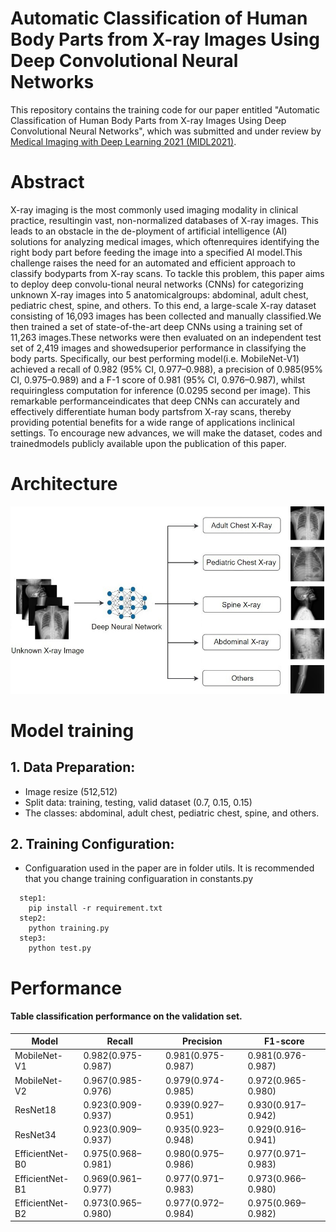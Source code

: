 # Automatic Classification of Human Body Parts from X-ray Images Using Deep Convolutional Neural Networks


This repository contains the training code for our paper entitled "Automatic Classification of Human Body Parts from X-ray Images Using Deep Convolutional Neural Networks", which was submitted and under review by [Medical Imaging with Deep Learning 2021 (MIDL2021)](https://2021.midl.io/).

# Abstract  
X-ray imaging is the most commonly used imaging modality in clinical practice, resultingin vast,  non-normalized databases of X-ray images.  This leads to an obstacle in the de-ployment of artificial intelligence (AI) solutions for analyzing medical images, which oftenrequires identifying the right body part before feeding the image into a specified AI model.This  challenge  raises  the  need  for  an  automated  and  efficient  approach  to  classify  bodyparts from X-ray scans.  To tackle this problem, this paper aims to deploy deep convolu-tional neural networks (CNNs) for categorizing unknown X-ray images into 5 anatomicalgroups:  abdominal, adult chest, pediatric chest, spine, and others.  To this end, a large-scale X-ray dataset consisting of 16,093 images has been collected and manually classified.We then trained a set of state-of-the-art deep CNNs using a training set of 11,263 images.These networks were then evaluated on an independent test set of 2,419 images and showedsuperior performance in classifying the body parts.  Specifically, our best performing model(i.e.  MobileNet-V1) achieved a recall of 0.982 (95% CI, 0.977–0.988), a precision of 0.985(95%  CI,  0.975–0.989)  and  a  F-1  score  of  0.981  (95%  CI,  0.976–0.987),  whilst  requiringless computation for inference (0.0295 second per image).  This remarkable performanceindicates that deep CNNs can accurately and effectively differentiate human body partsfrom X-ray scans, thereby providing potential benefits for a wide range of applications inclinical settings.  To encourage new advances, we will make the dataset, codes and trainedmodels publicly available upon the publication of this paper.  

# Architecture  
![title](images/Pipeline.jpg)  

# Model training  
## 1. Data Preparation:  
- Image resize (512,512)  
- Split data: training, testing, valid dataset (0.7, 0.15, 0.15)  
- The classes: abdominal, adult chest, pediatric chest, spine, and others.  

## 2. Training Configuration:  
- Configuaration used in the paper are in folder utils. It is recommended that you change training configuaration in constants.py  
```
  step1: 
    pip install -r requirement.txt
  step2:
    python training.py
  step3:
    python test.py
```
# Performance  
#### Table classification performance on the validation set.  
| Model | Recall | Precision | F1-score|
|-------|--------|-----------|---------|
| MobileNet-V1 | 0.982(0.975-0.987) | 0.981(0.975-0.987) | 0.981(0.976-0.987) |  
| MobileNet-V2 | 0.967(0.985-0.976) | 0.979(0.974-0.985) | 0.972(0.965-0.980) |  
| ResNet18     | 0.923(0.909-0.937) | 0.939(0.927–0.951) | 0.930(0.917–0.942) |  
| ResNet34     | 0.923(0.909–0.937) | 0.935(0.923–0.948) | 0.929(0.916–0.941) |  
| EfficientNet-B0 | 0.975(0.968–0.981) | 0.980(0.975–0.986) | 0.977(0.971–0.983) |  
| EfficientNet-B1 | 0.969(0.961–0.977) | 0.977(0.971–0.983) | 0.973(0.966–0.980)|  
| EfficientNet-B2 | 0.973(0.965–0.980) | 0.977(0.972–0.984) | 0.975(0.969–0.982) |  


